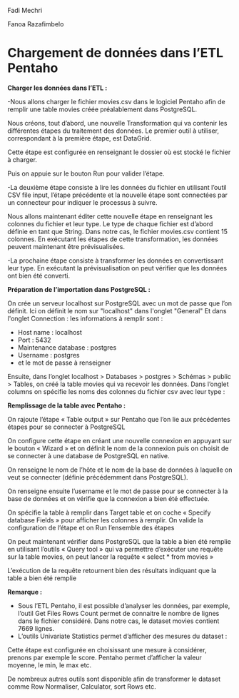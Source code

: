 ﻿Fadi Mechri 

Fanoa Razafimbelo 



# **Chargement de données dans l’ETL Pentaho**

**Charger les données dans l’ETL :**

-Nous allons charger le fichier movies.csv dans le logiciel Pentaho afin de remplir une table movies créée préalablement dans PostgreSQL.

Nous créons, tout d’abord, une nouvelle Transformation qui va contenir les différentes étapes du traitement des données. Le premier outil à utiliser, correspondant à la première étape, est DataGrid.

Cette étape est configurée en renseignant le dossier où est stocké le fichier à charger.

Puis on appuie sur le bouton Run pour valider l’étape.

-La deuxième étape consiste à lire les données du fichier en utilisant l’outil CSV file input, l’étape précédente et la nouvelle étape sont connectées par un connecteur pour indiquer le processus à suivre.

Nous allons maintenant éditer cette nouvelle étape en renseignant les colonnes du fichier et leur type. Le type de chaque fichier est d’abord définie en tant que String. Dans notre cas, le fichier movies.csv contient 15 colonnes. En exécutant les étapes de cette transformation, les données peuvent maintenant être prévisualisées.

-La prochaine étape consiste à transformer les données en convertissant leur type.
En exécutant la prévisualisation on peut vérifier que les données ont bien été converti.


**Préparation de l’importation dans PostgreSQL :**

On crée un serveur localhost sur PostgreSQL avec un mot de passe que l’on définit. 
Ici on définit le nom sur "localhost" dans l'onglet "General"
Et dans l'onglet Connection : les informations à remplir sont :

 - Host name : localhost 
 - Port : 5432 
 - Maintenance database : postgres
 - Username : postgres 
 - et le mot de passe à renseigner

Ensuite, dans l’onglet localhost > Databases > postgres > Schémas > public > Tables, on créé la table movies qui va recevoir les données.
Dans l’onglet columns on spécifie les noms des colonnes du fichier csv avec leur type :

**Remplissage de la table avec Pentaho :**

On rajoute l’étape « Table output » sur Pentaho que l’on lie aux précédentes étapes pour se connecter à PostgreSQL 

On configure cette étape en créant une nouvelle connexion en appuyant sur le bouton « Wizard » et on définit le nom de la connexion puis on choisit de se connecter à une database de PostgreSQL en native. 

On renseigne le nom de l’hôte et le nom de la base de données à laquelle on veut se connecter (définie précédemment dans PostgreSQL).

On renseigne ensuite l’username et le mot de passe pour se connecter à la base de données et on vérifie que la connexion a bien été effectuée. 


On spécifie la table à remplir dans Target table et on coche « Specify database Fields » pour afficher les colonnes à remplir. On valide la configuration de l’étape et on Run l’ensemble des étapes

On peut maintenant vérifier dans PostgreSQL que la table a bien été remplie en utilisant l’outils « Query tool » qui va permettre d’exécuter une requête sur la table movies, on peut lancer la requête « select \* from movies »

L’exécution de la requête retournent bien des résultats indiquant que la table a bien été remplie

**Remarque :** 

- Sous l’ETL Pentaho, il est possible d’analyser les données, par exemple, l’outil Get Files Rows Count permet de connaitre le nombre de lignes dans le fichier considéré. Dans notre cas, le dataset movies contient 7669 lignes.
- L’outils Univariate Statistics permet d’afficher des mesures du dataset :

Cette étape est configurée en choisissant une mesure à considérer, prenons par exemple le score. Pentaho permet d’afficher la valeur moyenne, le min, le max etc.


De nombreux autres outils sont disponible afin de transformer le dataset comme Row Normaliser, Calculator, sort Rows etc.